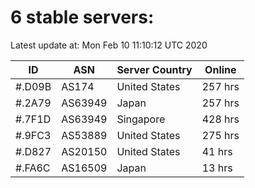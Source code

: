 # 6 stable servers:

Latest update at: Mon Feb 10 11:10:12 UTC 2020

| ID | ASN | Server Country | Online |
| -- | --- | -------------- | ------ |
| #.D09B | AS174 | United States | 257 hrs |
| #.2A79 | AS63949 | Japan | 257 hrs |
| #.7F1D | AS63949 | Singapore | 428 hrs |
| #.9FC3 | AS53889 | United States | 275 hrs |
| #.D827 | AS20150 | United States | 41 hrs |
| #.FA6C | AS16509 | Japan | 13 hrs |

